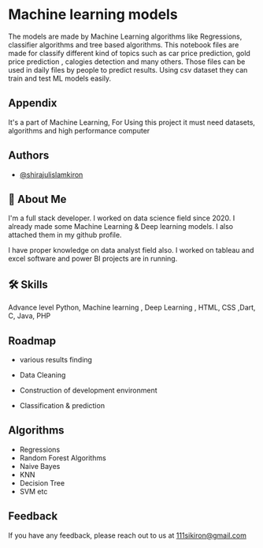 
# Machine learning models

The models are made by Machine Learning algorithms like Regressions, classifier algorithms and tree based algorithms. This notebook files are made for classify different kind of topics such as car price prediction,
gold price prediction , calogies detection and many others. Those files can be used in daily files by people to predict results. Using csv dataset they can train and test ML models easily.


## Appendix

It's a part of Machine Learning, For Using this project it must need datasets, algorithms and high performance computer

## Authors

- [@shirajulislamkiron](https://www.github.com/shirajulislamkiron)


## 🚀 About Me
I'm a full stack developer. I worked on data science field since 2020. I already made some Machine Learning & Deep learning models. I also attached them in my github profile.

I have proper knowledge on data analyst field also. I worked on tableau and excel software and power BI projects are in running.
## 🛠 Skills
Advance level Python, Machine learning , Deep Learning , HTML, CSS ,Dart, C, Java, PHP


## Roadmap

- various results finding

- Data Cleaning

- Construction of development environment

- Classification & prediction

## Algorithms

- Regressions
- Random Forest Algorithms
- Naive Bayes
- KNN
- Decision Tree
- SVM
etc


## Feedback

If you have any feedback, please reach out to us at 111sikiron@gmail.com

